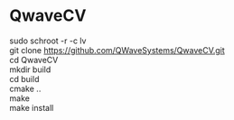 # QwaveCV

sudo schroot -r -c lv<br>
git clone https://github.com/QWaveSystems/QwaveCV.git<br>
cd QwaveCV<br>
mkdir build<br>
cd build<br>
cmake ..<br>
make<br>
make install<br>

